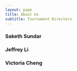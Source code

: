 ```yaml
---
layout: page
title: About Us
subtitle: Tournament Directors
---
```

### Saketh Sundar
### Jeffrey Li
### Victoria Cheng
